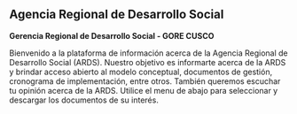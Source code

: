 
## Agencia Regional de Desarrollo Social

**Gerencia Regional de Desarrollo Social - GORE CUSCO** 

Bienvenido a la plataforma de información acerca de la Agencia Regional de Desarrollo Social (ARDS). Nuestro objetivo es informarte acerca de la ARDS y brindar acceso abierto al modelo conceptual, documentos de gestión, cronograma de implementación, entre otros. También queremos escuchar tu opinión acerca de la ARDS. Utilice el menu de abajo para seleccionar y descargar los documentos de su interés.
